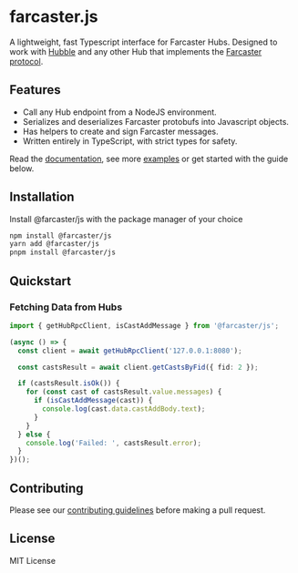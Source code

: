 # farcaster.js

A lightweight, fast Typescript interface for Farcaster Hubs. Designed to work with [Hubble](https://github.com/farcasterxyz/hubble/) and any other Hub that implements the [Farcaster protocol](https://github.com/farcasterxyz/protocol).

## Features

- Call any Hub endpoint from a NodeJS environment.
- Serializes and deserializes Farcaster protobufs into Javascript objects.
- Has helpers to create and sign Farcaster messages.
- Written entirely in TypeScript, with strict types for safety.

Read the [documentation](./docs/README.md), see more [examples](./examples/) or get started with the guide below.

## Installation

Install @farcaster/js with the package manager of your choice

```bash
npm install @farcaster/js
yarn add @farcaster/js
pnpm install @farcaster/js
```

## Quickstart

### Fetching Data from Hubs

```typescript
import { getHubRpcClient, isCastAddMessage } from '@farcaster/js';

(async () => {
  const client = await getHubRpcClient('127.0.0.1:8080');

  const castsResult = await client.getCastsByFid({ fid: 2 });

  if (castsResult.isOk()) {
    for (const cast of castsResult.value.messages) {
      if (isCastAddMessage(cast)) {
        console.log(cast.data.castAddBody.text);
      }
    }
  } else {
    console.log('Failed: ', castsResult.error);
  }
})();
```

## Contributing

Please see our [contributing guidelines](../../../CONTRIBUTING.md) before making a pull request.

## License

MIT License
